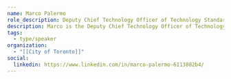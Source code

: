 ```yaml
---
name: Marco Palermo
role_description: Deputy Chief Technology Officer of Technology Standardization Delivery in the Technology Services Division
description: Marco is the Deputy Chief Technology Officer of Technology Standardization Delivery in the Technology Services Division at the City of Toronto. He has been at the City for almost 19 years, and has contributed to the successful launch of over 140 different digital solutions.
tags:
  - type/speaker
organization:
  - "[[City of Toronto]]"
social:
  linkedin: https://www.linkedin.com/in/marco-palermo-6113802b4/
---
```

